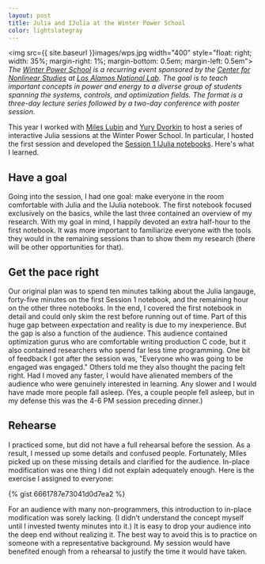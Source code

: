```yaml
---
layout: post
title: Julia and IJulia at the Winter Power School
color: lightslategray
---
```

<img src={{ site.baseurl }}images/wps.jpg width="400" style="float: right; width: 35%; margin-right: 1%; margin-bottom: 0.5em; margin-left: 0.5em">
_The [Winter Power School][wps] is a recurring event sponsored by the [Center for Nonlinear Studies](http://cnls.lanl.gov) at [Los Alamos National Lab](http://lanl.gov). The goal is to teach important concepts in power and energy to a diverse group of students spanning the systems, controls, and optimization fields. The format is a three-day lecture series followed by a two-day conference with poster session._

This year I worked with [Miles Lubin][miles] and [Yury Dvorkin][yury] to host a series of interactive Julia sessions at the Winter Power School. In particular, I hosted the first session and developed the [Session 1 IJulia notebooks][sess1]. Here's what I learned.

## Have a goal

Going into the session, I had one goal: make everyone in the room comfortable with Julia and the IJulia notebook. The first notebook focused exclusively on the basics, while the last three contained an overview of my research. With my goal in mind, I happily devoted an extra half-hour to the first notebook. It was more important to familiarize everyone with the tools they would in the remaining sessions than to show them my research (there will be other opportunities for that).

## Get the pace right

Our original plan was to spend ten minutes talking about the Julia langauge, forty-five minutes on the first Session 1 notebook, and the remaining hour on the other three notebooks. In the end, I covered the first notebook in detail and could only skim the rest before running out of time. Part of this huge gap between expectation and reality is due to my inexperience. But the gap is also a function of the audience. This audience contained optimization gurus who are comfortable writing production C code, but it also contained researchers who spend far less time programming. One bit of feedback I got after the session was, "Everyone who was going to be engaged was engaged." Others told me they also thought the pacing felt right. Had I moved any faster, I would have alienated members of the audience who were genuinely interested in learning. Any slower and I would have made more people fall asleep. (Yes, a couple people fell asleep, but in my defense this was the 4-6 PM session preceding dinner.)

## Rehearse

I practiced some, but did not have a full rehearsal before the session. As a result, I messed up some details and confused people. Fortunately, Miles picked up on these missing details and clarified for the audience. In-place modification was one thing I did not explain adequately enough. Here is the exercise I assigned to everyone:

{% gist 6661787e73041d0d7ea2 %}

For an audience with many non-programmers, this introduction to in-place modification was sorely lacking. (I didn't understand the concept myself until I invested twenty minutes into it.) It is easy to drop your audience into the deep end without realizing it. The best way to avoid this is to practice on someone with a representative background. My session would have benefited enough from a rehearsal to justify the time it would have taken.

[wps]: http://www.cvent.com/events/grid-science-winter-school-conference/event-summary-229c17f488194f2ebb5b206820974c71.aspx
[miles]: http://www.mit.edu/~mlubin/
[yury]: http://students.washington.edu/dvorkin/
[sess1]: https://github.com/kersulis/IJulia-WPS/tree/master/Session%201